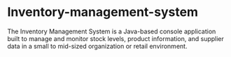 # Inventory-management-system
The Inventory Management System is a Java-based console application built to manage and monitor stock levels, product information, and supplier data in a small to mid-sized organization or retail environment.
